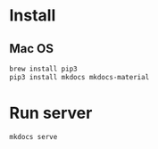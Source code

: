 # Install

## Mac OS
```bash
brew install pip3
pip3 install mkdocs mkdocs-material
```

# Run server
```bash
mkdocs serve
```

